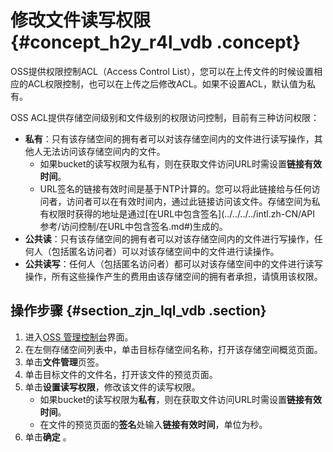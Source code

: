 # 修改文件读写权限 {#concept_h2y_r4l_vdb .concept}

OSS提供权限控制ACL（Access Control List），您可以在上传文件的时候设置相应的ACL权限控制，也可以在上传之后修改ACL。如果不设置ACL，默认值为私有。

OSS ACL提供存储空间级别和文件级别的权限访问控制，目前有三种访问权限：

-   **私有**：只有该存储空间的拥有者可以对该存储空间内的文件进行读写操作，其他人无法访问该存储空间内的文件。
    -   如果bucket的读写权限为私有，则在获取文件访问URL时需设置**链接有效时间**。
    -   URL签名的链接有效时间是基于NTP计算的。您可以将此链接给与任何访问者，访问者可以在有效时间内，通过此链接访问该文件。存储空间为私有权限时获得的地址是通过[在URL中包含签名](../../../../intl.zh-CN/API 参考/访问控制/在URL中包含签名.md#)生成的。
-   **公共读**：只有该存储空间的拥有者可以对该存储空间内的文件进行写操作，任何人（包括匿名访问者）可以对该存储空间中的文件进行读操作。
-   **公共读写**：任何人（包括匿名访问者）都可以对该存储空间中的文件进行读写操作，所有这些操作产生的费用由该存储空间的拥有者承担，请慎用该权限。

## 操作步骤 {#section_zjn_lql_vdb .section}

1.  进入[OSS 管理控制台](https://oss.console.aliyun.com/)界面。
2.  在左侧存储空间列表中，单击目标存储空间名称，打开该存储空间概览页面。
3.  单击**文件管理**页签。
4.  单击目标文件的文件名，打开该文件的预览页面。
5.  单击**设置读写权限**，修改该文件的读写权限。
    -   如果bucket的读写权限为**私有**，则在获取文件访问URL时需设置**链接有效时间**。
    -   在文件的预览页面的**签名**处输入**链接有效时间**，单位为秒。
6.  单击**确定** 。

